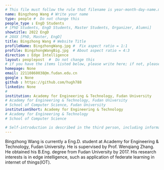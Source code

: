 ```yaml
---
# This file must follow the rule that filename is year-month-day-name.md .
name: Bingzhong Wang # Write your name
type: people #  Do not change this
people_type : EngD Students
# [PhD Students, EngD Students, Master Students, Organizer, Alumni]
showtitle: 2022 EngD
# 20XX [PhD, Master, EngD]
title: Bingzhong Wang # Website Title
profileName: BingzhongWang.jpg #  Fix aspect ratio = 1:1
profile: BingzhongWangBig.jpg  # About aspect ratio = 4:3
direction : Edge Intelligence
layout: peoplepost  #  Do not change this
# if you have the items listed below, please write here; if not, please write None.
homepage: None
email: 22110860038@m.fudan.edu.cn
google : None
github : https://github.com/hugh788
linkedin: None
# 
institution: Academy for Engineering & Technology, Fudan University
# Academy for Engineering & Technology, Fudan University
# School of Computer Science, Fudan University
institutionShort: Academy for Engineering & Technology
# Academy for Engineering & Technology
# School of Computer Science

# Self-introduction is described in the third person, including information such as educational experience(B/M/P), graduation career development 
---
```


Bingzhong Wang is currently a Eng.D. student at Academy for Engineering & Technology, Fudan University. He is supervised by Prof. Wenqiang Zhang. He obtained his B.Eng. degree from Fudan University by 2017. His research interests is in edge intelligence, such as application of federate learning in internet of things(IOT).



 

